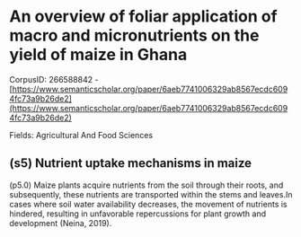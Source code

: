 # An overview of foliar application of macro and micronutrients on the yield of maize in Ghana

CorpusID: 266588842 - [https://www.semanticscholar.org/paper/6aeb7741006329ab8567ecdc6094fc73a9b26de2](https://www.semanticscholar.org/paper/6aeb7741006329ab8567ecdc6094fc73a9b26de2)

Fields: Agricultural And Food Sciences

## (s5) Nutrient uptake mechanisms in maize
(p5.0) Maize plants acquire nutrients from the soil through their roots, and subsequently, these nutrients are transported within the stems and leaves.In cases where soil water availability decreases, the movement of nutrients is hindered, resulting in unfavorable repercussions for plant growth and development (Neina, 2019).
